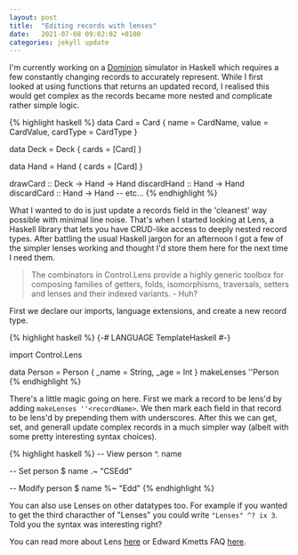 ```yaml
---
layout: post
title:  "Editing records with lenses"
date:   2021-07-08 09:02:02 +0100
categories: jekyll update
---
```

I'm currently working on a [Dominion](https://github.com/CSEdd/domin8) simulator in Haskell which requires a few constantly changing records to accurately represent. While I first looked at using functions that returns an updated record, I realised this would get complex as the records became more nested and complicate rather simple logic. 

{% highlight haskell %}
data Card = Card {
  name     = CardName,
  value    = CardValue, 
  cardType = CardType
}

data Deck = Deck {
  cards = [Card]
}

data Hand = Hand {
  cards = [Card]
}

drawCard    :: Deck -> Hand -> Hand
discardHand :: Hand -> Hand
discardCard :: Hand -> Hand
-- etc...
{% endhighlight %}

What I wanted to do is just update a records field in the 'cleanest' way possible with minimal line noise. That's when I started looking at Lens, a Haskell library that lets you have CRUD-like access to deeply nested record types. After battling the usual Haskell jargon for an afternoon I got a few of the simpler lenses working and thought I'd store them here for the next time I need them. 

> The combinators in Control.Lens provide a highly generic toolbox for composing families of getters, folds, isomorphisms, traversals, setters and lenses and their indexed variants.  - Huh?

First we declare our imports, language extensions, and create a new record type. 

{% highlight haskell %}
{-# LANGUAGE TemplateHaskell #-}

import Control.Lens

data Person = Person {
  _name = String,
  _age  = Int
}
makeLenses ''Person
{% endhighlight %}

There's a little magic going on here. First we mark a record to be lens'd by adding `makeLenses ''<recordName>`. We then mark each field in that record to be lens'd by prepending them with underscores. After this we can get, set, and generall update complex records in a much simpler way (albeit with some pretty interesting syntax choices).

{% highlight haskell %}
-- View
person ^. name

-- Set
person $ name .~ "CSEdd"

-- Modify
person $ name %~ "Edd"
{% endhighlight %}

You can also use Lenses on other datatypes too. For example if you wanted to get the third characther of "Lenses" you could write `"Lenses" ^? ix 3`. Told you the syntax was interesting right? 

You can read more about Lens [here](https://hackage.haskell.org/package/lens-5.0.1/docs/Control-Lens-Fold.html) or Edward Kmetts FAQ [here](https://github.com/ekmett/lens/wiki/FAQ).